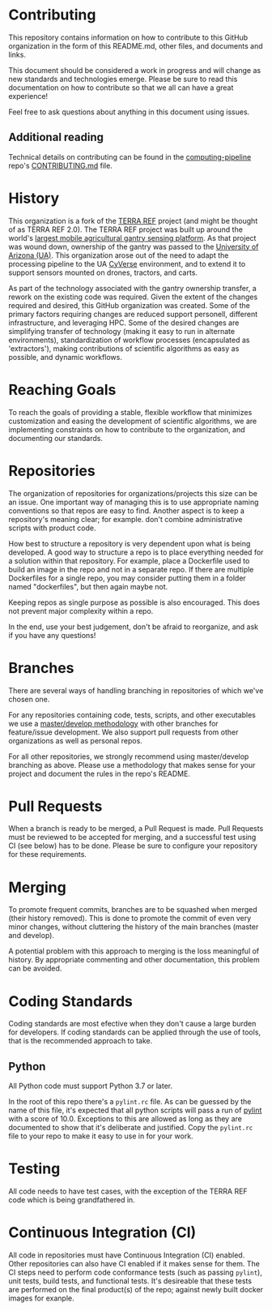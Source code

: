 <!-- NOTES: 1) This document is intended to be a quick(ish) read. To this end, please don't document items that are better kept in a file, such as the pylint.rc file, just provide a link/location - especially if the file format allows self documentation! 2) Each sentence is to be on its own line, do not put two sentences on the same line. -->
# Contributing
This repository contains information on how to contribute to this GitHub organization in the form of this README.md, other files, and documents and links.

This document should be considered a work in progress and will change as new standards and technologies emerge.
Please be sure to read this documentation on how to contribute so that we all can have a great experience!

Feel free to ask questions about anything in this document using issues.

## Additional reading
Technical details on contributing can be found in the [computing-pipeline](https://github.com/AgPipeline/computing-pipeline) repo's [CONTRIBUTING.md](https://github.com/AgPipeline/computing-pipeline/blob/master/.github/CONTRIBUTING.md) file.

# History
This organization is a fork of the [TERRA REF](https://github.com/terraref) project (and might be thought of as TERRA REF 2.0).
The TERRA REF project was built up around the world's [largest mobile agricultural gantry sensing platform](https://terraref.org/).
As that project was wound down, ownership of the gantry was passed to the [University of Arizona (UA)](https://www.arizona.edu/).
This organization arose out of the need to adapt the processing pipeline to the UA [CyVerse](https://cyverse.org/) environment, and to extend it to support sensors mounted on drones, tractors, and carts.

As part of the technology associated with the gantry ownership transfer, a rework on the existing code was required.
Given the extent of the changes required and desired, this GitHub organization was created.
Some of the primary factors requiring changes are reduced support personell, different infrastructure, and leveraging HPC.
Some of the desired changes are simplifying transfer of technology (making it easy to run in alternate environments), standardization of workflow processes (encapsulated as 'extractors'), making contributions of scientific algorithms as easy as possible, and dynamic workflows.

# Reaching Goals
To reach the goals of providing a stable, flexible workflow that minimizes customization and easing the development of scientific algorithms, we are implementing constraints on how to contribute to the organization, and documenting our standards.

# Repositories
The organization of repositories for organizations/projects this size can be an issue.
One important way of managing this is to use appropriate naming conventions so that repos are easy to find.
Another aspect is to keep a repository's meaning clear; for example. don't combine administrative scripts with product code.

How best to structure a repository is very dependent upon what is being developed.
A good way to structure a repo is to place everything needed for a solution within that repository.
For example, place a Dockerfile used to build an image in the repo and not in a separate repo.
If there are multiple Dockerfiles for a single repo, you may consider putting them in a folder named "dockerfiles", but then again maybe not.

Keeping repos as single purpose as possible is also encouraged.
This does not prevent major complexity within a repo.

In the end, use your best judgement, don't be afraid to reorganize, and ask if you have any questions!

# Branches
There are several ways of handling branching in repositories of which we've chosen one.

For any repositories containing code, tests, scripts, and other executables we use a [master/develop methodology](https://git-scm.com/book/en/v2/Git-Branching-Branching-Workflows) with other branches for feature/issue development.
We also support pull requests from other organizations as well as personal repos.

For all other repositories, we strongly recommend using master/develop branching as above.
Please use a methodology that makes sense for your project and document the rules in the repo's README.

# Pull Requests
When a branch is ready to be merged, a Pull Request is made.
Pull Requests must be reviewed to be accepted for merging, and a successful test using CI (see below) has to be done.
Please be sure to configure your repository for these requirements.

# Merging
To promote frequent commits, branches are to be squashed when merged (their history removed).
This  is done to promote the commit of even very minor changes, without cluttering the history of the main branches (master and develop).

A potential problem with this approach to merging is the loss meaningful of history.
By appropriate commenting and other documentation, this problem can be avoided.

# Coding Standards
Coding standards are most efective when they don't cause a large burden for developers.
If coding standards can be applied through the use of tools, that is the recommended approach to take.

## Python
All Python code must support Python 3.7 or later.

In the root of this repo there's a `pylint.rc` file.
As can be guessed by the name of this file, it's expected that all python scripts will pass a run of [pylint](https://www.pylint.org/) with a score of 10.0.
Exceptions to this are allowed as long as they are documented to show that it's deliberate and justified.
Copy the `pylint.rc` file to your repo to make it easy to use in for your work.

# Testing
All code needs to have test cases, with the exception of the TERRA REF code which is being grandfathered in.

# Continuous Integration (CI)
All code in repositories must have Continuous Integration (CI) enabled.
Other repositories can also have CI enabled if it makes sense for them.
The CI steps need to perform code conformance tests (such as passing `pylint`), unit tests, build tests, and functional tests.
It's desireable that these tests are performed on the final product(s) of the repo; against newly built docker images for exanple.
